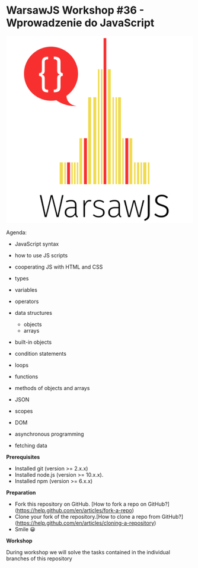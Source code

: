 # WarsawJS Workshop #36 - Wprowadzenie do JavaScript

![logo](/public/logo.svg)

Agenda:

- JavaScript syntax

- how to use JS scripts

- cooperating JS with HTML and CSS

- types

- variables

- operators

- data structures
    - objects
    - arrays

- built-in objects

- condition statements

- loops

- functions

- methods of objects and arrays

- JSON

- scopes

- DOM

- asynchronous programming

- fetching data


__Prerequisites__
  - Installed git (version >= 2.x.x)
  - Installed node.js (version >= 10.x.x).
  - Installed npm (version >= 6.x.x)

__Preparation__
   - Fork this repository on GitHub. [How to fork a repo on GitHub?] (https://help.github.com/en/articles/fork-a-repo)
   - Clone your fork of the repository.[How to clone a repo from GitHub?] (https://help.github.com/en/articles/cloning-a-repository)
   - Smile 😀

__Workshop__

  During workshop we will solve the tasks contained in the individual branches of this repository
